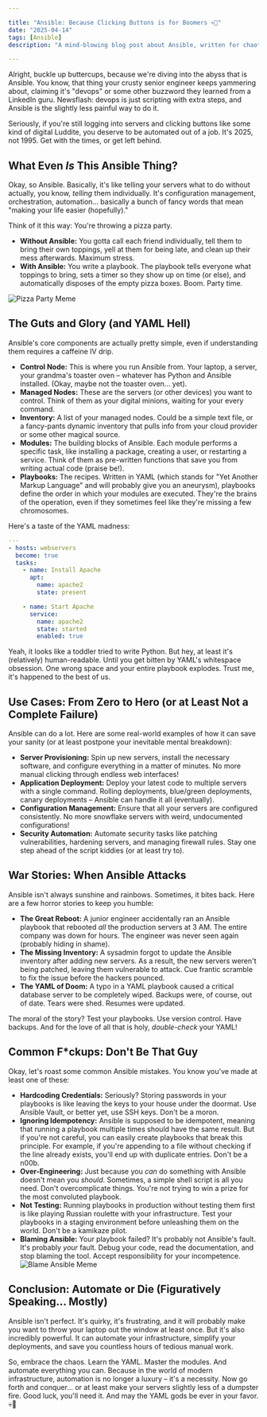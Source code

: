```yaml
---

title: "Ansible: Because Clicking Buttons is for Boomers 💀🙏"
date: "2025-04-14"
tags: [Ansible]
description: "A mind-blowing blog post about Ansible, written for chaotic Gen Z engineers. Learn to automate like a boss, or at least pretend to while your cron jobs silently fail."

---
```


Alright, buckle up buttercups, because we're diving into the abyss that is Ansible. You know, that thing your crusty senior engineer keeps yammering about, claiming it's "devops" or some other buzzword they learned from a LinkedIn guru. Newsflash: devops is just scripting with extra steps, and Ansible is the slightly less painful way to do it.

Seriously, if you're still logging into servers and clicking buttons like some kind of digital Luddite, you deserve to be automated out of a job. It's 2025, not 1995. Get with the times, or get left behind.

## What Even *Is* This Ansible Thing?

Okay, so Ansible. Basically, it's like telling your servers what to do without actually, you know, *telling* them individually. It's configuration management, orchestration, automation... basically a bunch of fancy words that mean "making your life easier (hopefully)."

Think of it this way: You're throwing a pizza party.

*   **Without Ansible:** You gotta call each friend individually, tell them to bring their own toppings, yell at them for being late, and clean up their mess afterwards. Maximum stress.
*   **With Ansible:** You write a playbook. The playbook tells everyone what toppings to bring, sets a timer so they show up on time (or else), and automatically disposes of the empty pizza boxes. Boom. Party time.

![Pizza Party Meme](https://i.imgflip.com/5e0o8q.jpg)

## The Guts and Glory (and YAML Hell)

Ansible's core components are actually pretty simple, even if understanding them requires a caffeine IV drip.

*   **Control Node:** This is where you run Ansible from. Your laptop, a server, your grandma's toaster oven – whatever has Python and Ansible installed. (Okay, maybe not the toaster oven... yet).
*   **Managed Nodes:** These are the servers (or other devices) you want to control. Think of them as your digital minions, waiting for your every command.
*   **Inventory:** A list of your managed nodes. Could be a simple text file, or a fancy-pants dynamic inventory that pulls info from your cloud provider or some other magical source.
*   **Modules:** The building blocks of Ansible. Each module performs a specific task, like installing a package, creating a user, or restarting a service. Think of them as pre-written functions that save you from writing actual code (praise be!).
*   **Playbooks:** The recipes. Written in YAML (which stands for "Yet Another Markup Language" and will probably give you an aneurysm), playbooks define the order in which your modules are executed. They're the brains of the operation, even if they sometimes feel like they're missing a few chromosomes.

Here's a taste of the YAML madness:

```yaml
---
- hosts: webservers
  become: true
  tasks:
    - name: Install Apache
      apt:
        name: apache2
        state: present

    - name: Start Apache
      service:
        name: apache2
        state: started
        enabled: true
```

Yeah, it looks like a toddler tried to write Python. But hey, at least it's (relatively) human-readable. Until you get bitten by YAML's whitespace obsession. One wrong space and your entire playbook explodes. Trust me, it's happened to the best of us.

## Use Cases: From Zero to Hero (or at Least Not a Complete Failure)

Ansible can do a lot. Here are some real-world examples of how it can save your sanity (or at least postpone your inevitable mental breakdown):

*   **Server Provisioning:** Spin up new servers, install the necessary software, and configure everything in a matter of minutes. No more manual clicking through endless web interfaces!
*   **Application Deployment:** Deploy your latest code to multiple servers with a single command. Rolling deployments, blue/green deployments, canary deployments – Ansible can handle it all (eventually).
*   **Configuration Management:** Ensure that all your servers are configured consistently. No more snowflake servers with weird, undocumented configurations!
*   **Security Automation:** Automate security tasks like patching vulnerabilities, hardening servers, and managing firewall rules. Stay one step ahead of the script kiddies (or at least try to).

## War Stories: When Ansible Attacks

Ansible isn't always sunshine and rainbows. Sometimes, it bites back. Here are a few horror stories to keep you humble:

*   **The Great Reboot:** A junior engineer accidentally ran an Ansible playbook that rebooted *all* the production servers at 3 AM. The entire company was down for hours. The engineer was never seen again (probably hiding in shame).
*   **The Missing Inventory:** A sysadmin forgot to update the Ansible inventory after adding new servers. As a result, the new servers weren't being patched, leaving them vulnerable to attack. Cue frantic scramble to fix the issue before the hackers pounced.
*   **The YAML of Doom:** A typo in a YAML playbook caused a critical database server to be completely wiped. Backups were, of course, out of date. Tears were shed. Resumes were updated.

The moral of the story? Test your playbooks. Use version control. Have backups. And for the love of all that is holy, *double-check* your YAML!

## Common F*ckups: Don't Be That Guy

Okay, let's roast some common Ansible mistakes. You know you've made at least one of these:

*   **Hardcoding Credentials:** Seriously? Storing passwords in your playbooks is like leaving the keys to your house under the doormat. Use Ansible Vault, or better yet, use SSH keys. Don't be a moron.
*   **Ignoring Idempotency:** Ansible is supposed to be idempotent, meaning that running a playbook multiple times should have the same result. But if you're not careful, you can easily create playbooks that break this principle. For example, if you're appending to a file without checking if the line already exists, you'll end up with duplicate entries. Don't be a n00b.
*   **Over-Engineering:** Just because you *can* do something with Ansible doesn't mean you *should*. Sometimes, a simple shell script is all you need. Don't overcomplicate things. You're not trying to win a prize for the most convoluted playbook.
*   **Not Testing:** Running playbooks in production without testing them first is like playing Russian roulette with your infrastructure. Test your playbooks in a staging environment before unleashing them on the world. Don't be a kamikaze pilot.
*   **Blaming Ansible:** Your playbook failed? It's probably not Ansible's fault. It's probably *your* fault. Debug your code, read the documentation, and stop blaming the tool. Accept responsibility for your incompetence.
  ![Blame Ansible Meme](https://imgflip.com/i/469t3v)

## Conclusion: Automate or Die (Figuratively Speaking... Mostly)

Ansible isn't perfect. It's quirky, it's frustrating, and it will probably make you want to throw your laptop out the window at least once. But it's also incredibly powerful. It can automate your infrastructure, simplify your deployments, and save you countless hours of tedious manual work.

So, embrace the chaos. Learn the YAML. Master the modules. And automate everything you can. Because in the world of modern infrastructure, automation is no longer a luxury – it's a necessity. Now go forth and conquer... or at least make your servers slightly less of a dumpster fire. Good luck, you'll need it. And may the YAML gods be ever in your favor. 💀🙏
